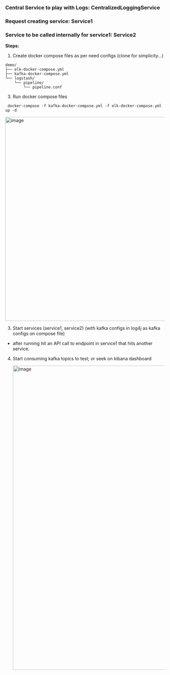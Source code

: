 ### Central Service to play with Logs: CentralizedLoggingService
### Request creating service: Service1
### Service to be called internally for service1: Service2

**Steps:**

1. Create docker compose files as per need configs (clone for simplicity...)
```
demo/
├── elk-docker-compose.yml
├── kafka-docker-compose.yml
└── logstash/
    └── pipeline/
        └── pipeline.conf
```

3. Run docker compose files

```shell
 docker-compose -f kafka-docker-compose.yml -f elk-docker-compose.yml up -d
```

<img width="643" alt="image" src="https://github.com/SatyaRajAwasth1/Centeralized-Logging-System-with-Kafka-and-ELK/assets/77236280/cdcc1647-2fab-438b-93f1-8e29c056e908">

3. Start services (service1, service2) (with kafka configs in log4j as kafka configs on compose file)

- after running hit an API call to endpoint in service1 that hits another service.

4. Start consuming kafka topics to test; or seek on kibana dashboard

   <img width="959" alt="image" src="https://github.com/SatyaRajAwasth1/Centeralized-Logging-System-with-Kafka-and-ELK/assets/77236280/6119b73e-d70f-4e71-9c52-39062022ff94">


